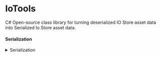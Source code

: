 # IoTools

C# Open-source class library for turning deserialized IO Store asset data into Serialized Io Store asset data.

#### Serialization
<details>
<summary>Serialization</summary>
  It's super simple to serialize your an asset Example:
```csharp
  File.WriteAllBytes(@"C:\Users\anker\OneDrive\Documents\IoTools\test.txt", Serializer.SerializeAsset(new AssetData()
  {
    NameMap = NameMap,
    ExportMaps = ExportMaps
  }, File.ReadAllBytes(@"C:\Users\anker\OneDrive\Desktop\Output\Exports\CP_028_Athena_Body.uasset")));
```
</details>

